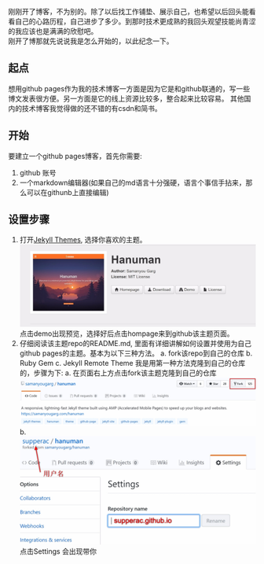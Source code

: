 刚刚开了博客，不为别的。除了以后找工作铺垫、展示自己，也希望以后回头能看看自己的心路历程，自己进步了多少。到那时技术更成熟的我回头观望技能尚青涩的我应该也是满满的欣慰吧。<br>
刚开了博那就先说说我是怎么开始的，以此纪念一下。

## 起点
想用github pages作为我的技术博客一方面是因为它是和github联通的，写一些博文发表很方便。另一方面是它的线上资源比较多，整合起来比较容易。
其他国内的技术博客我觉得做的还不错的有csdn和简书。

## 开始
要建立一个github pages博客，首先你需要:
 1. github 账号
 2. 一个markdown编辑器(如果自己的md语言十分强硬，语言个事信手拈来，那么可以在githunb上直接编辑)
 
## 设置步骤
1. 打开[Jekyll Themes](http://jekyllthemes.org/), 选择你喜欢的主题。
![](https://github.com/supperac/ts/blob/master/screenshot-jekyllthemes.org-2018.04.25-01-59-27.jpeg?raw=true)
点击demo出现预览，选择好后点击hompage来到github该主题页面。
2. 仔细阅读该主题repo的README.md, 里面有详细讲解如何设置并使用为自己github pages的主题。基本为以下三种方法。
	a. fork该repo到自己的仓库
	b. Ruby Gem
	c. Jekyll Remote Theme
我是用第一种方法克隆到自己的仓库的，步骤为下:
	a. 在页面右上方点击fork该主题克隆到自己的仓库
	![](https://github.com/supperac/ts/blob/master/screenshot-github.com-2018.04.25-02-19-10.jpeg?raw=true)
b.  ![](https://github.com/supperac/ts/blob/master/screenshot-github.com-2018.04.25-02-24-22.jpeg?raw=true)
点击Settings 会出现带你

<!--stackedit_data:
eyJoaXN0b3J5IjpbLTExNTU5NDIyMzgsODg1OTcwNTA4LDg4OD
E4NDQxMSw5ODc1MDQ0MTRdfQ==
-->